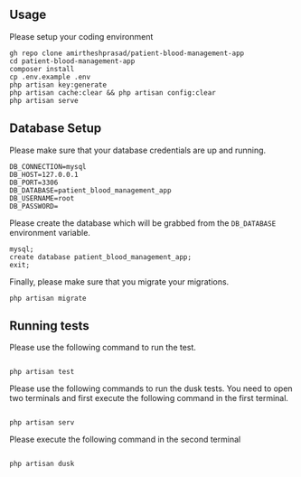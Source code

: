 



## Usage <br>
Please setup your coding environment <br>
```
gh repo clone amirtheshprasad/patient-blood-management-app
cd patient-blood-management-app
composer install
cp .env.example .env 
php artisan key:generate
php artisan cache:clear && php artisan config:clear 
php artisan serve 
```


## Database Setup <br>
Please make sure that your database credentials are up and running.
```
DB_CONNECTION=mysql
DB_HOST=127.0.0.1
DB_PORT=3306
DB_DATABASE=patient_blood_management_app
DB_USERNAME=root
DB_PASSWORD=
```
Please create the database which will be grabbed from the ```DB_DATABASE``` environment variable.
```
mysql;
create database patient_blood_management_app;
exit;
```

Finally, please make sure that you migrate your migrations.
```
php artisan migrate
```

## Running tests

Please use the following command to run the test.

```

php artisan test

``` 
Please use the following commands to run the dusk tests. You need to open two terminals and first execute the following command in the first terminal.

```

php artisan serv

``` 
Please execute the following command in the second terminal

```

php artisan dusk

``` 






